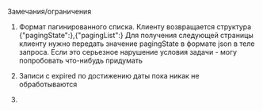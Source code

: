 Замечания/ограничения

1. Формат пагинированного списка. Клиенту возвращается структура {"pagingState":},{"pagingList":}
    Для получения следующей страницы клиенту нужно передать значение pagingState в формате json в теле запроса.
    Если это серьезное нарушение условия задачи - могу попробовать что-нибудь придумать
    
2. Записи с expired по достижению даты пока никак не обработываются

3. 
    